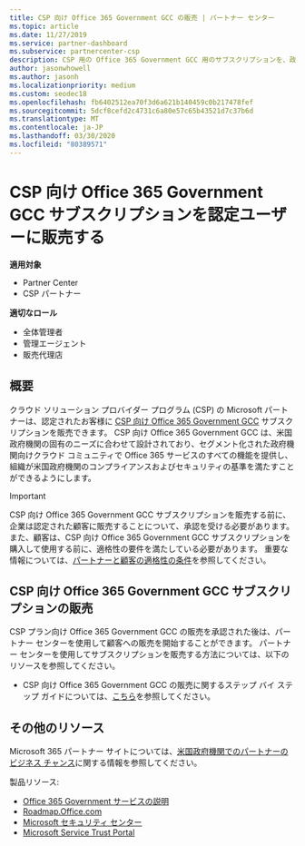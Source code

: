 ```yaml
---
title: CSP 向け Office 365 Government GCC の販売 | パートナー センター
ms.topic: article
ms.date: 11/27/2019
ms.service: partner-dashboard
ms.subservice: partnercenter-csp
description: CSP 用の Office 365 Government GCC 用のサブスクリプションを、政府の顧客または契約者に限定された米国販売するための手順と要件について説明します。
author: jasonwhowell
ms.author: jasonh
ms.localizationpriority: medium
ms.custom: seodec18
ms.openlocfilehash: fb6402512ea70f3d6a621b140459c0b217478fef
ms.sourcegitcommit: 5dcf8cefd2c4731c6a80e57c65b43521d7c37b6d
ms.translationtype: MT
ms.contentlocale: ja-JP
ms.lasthandoff: 03/30/2020
ms.locfileid: "80389571"
---
```

# <a name="sell-office-365-government-gcc-for-csp-subscriptions-to-qualified-customers"></a>CSP 向け Office 365 Government GCC サブスクリプションを認定ユーザーに販売する

**適用対象**

-  Partner Center
-  CSP パートナー

**適切なロール**

- 全体管理者
- 管理エージェント
- 販売代理店

## <a name="overview"></a>概要

クラウド ソリューション プロバイダー プログラム (CSP) の Microsoft パートナーは、認定されたお客様に [CSP 向け Office 365 Government GCC](https://www.microsoft.com/microsoft-365/partners/governmentforCSP) サブスクリプションを販売できます。 CSP 向け Office 365 Government GCC は、米国政府機関の固有のニーズに合わせて設計されており、セグメント化された政府機関向けクラウド コミュニティで Office 365 サービスのすべての機能を提供し、組織が米国政府機関のコンプライアンスおよびセキュリティの基準を満たすことができるようにします。 

>[!IMPORTANT] 
>CSP 向け Office 365 Government GCC サブスクリプションを販売する前に、企業は認定された顧客に販売することについて、承認を受ける必要があります。 また、顧客は、CSP 向け Office 365 Government GCC サブスクリプションを購入して使用する前に、適格性の要件を満たしている必要があります。 重要な情報については、[パートナーと顧客の適格性の条件](csp-gcc-validate.md)を参照してください。


## <a name="sell-office-365-government-gcc-for-csp-subscriptions"></a>CSP 向け Office 365 Government GCC サブスクリプションの販売

CSP プラン向け Office 365 Government GCC の販売を承認された後は、パートナー センターを使用して顧客への販売を開始することができます。 パートナー センターを使用してサブスクリプションを販売する方法については、以下のリソースを参照してください。 

-   CSP 向け Office 365 Government GCC の販売に関するステップ バイ ステップ ガイドについては、[こちら](https://go.microsoft.com/fwlink/?linkid=2007323)を参照してください。  


## <a name="additional-resources"></a>その他のリソース

Microsoft 365 パートナー サイトについては、[米国政府機関でのパートナーのビジネス チャンス](https://www.microsoft.com/microsoft-365/partners/governmentforCSP)に関する情報を参照してください。

製品リソース:

- [Office 365 Government サービスの説明](https://technet.microsoft.com/library/mt774581.aspx)
- [Roadmap.Office.com](https://products.office.com/business/office-365-roadmap)
- [Microsoft セキュリティ センター](https://www.microsoft.com/TrustCenter/)
- [Microsoft Service Trust Portal](https://aka.ms/STP)

